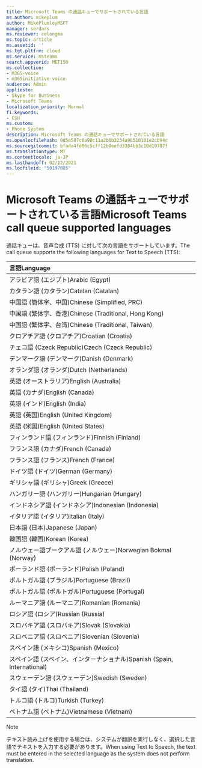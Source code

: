 ```yaml
---
title: Microsoft Teams の通話キューでサポートされている言語
ms.author: mikeplum
author: MikePlumleyMSFT
manager: serdars
ms.reviewer: colongma
ms.topic: article
ms.assetid: ''
ms.tgt.pltfrm: cloud
ms.service: msteams
search.appverid: MET150
ms.collection:
- M365-voice
- m365initiative-voice
audience: Admin
appliesto:
- Skype for Business
- Microsoft Teams
localization_priority: Normal
f1.keywords:
- CSH
ms.custom:
- Phone System
description: Microsoft Teams の通話キューでサポートされている言語
ms.openlocfilehash: 0d5e587c8a90c11a2b6b3234a98510101e2cb94c
ms.sourcegitcommit: bfada4fd06c5cff12b0eefd3384bb3c10d10787f
ms.translationtype: MT
ms.contentlocale: ja-JP
ms.lasthandoff: 02/12/2021
ms.locfileid: "50197085"
---
```

# <a name="microsoft-teams-call-queue-supported-languages"></a><span data-ttu-id="527ee-103">Microsoft Teams の通話キューでサポートされている言語</span><span class="sxs-lookup"><span data-stu-id="527ee-103">Microsoft Teams call queue supported languages</span></span>

<span data-ttu-id="527ee-104">通話キューは、音声合成 (TTS) に対して次の言語をサポートしています。</span><span class="sxs-lookup"><span data-stu-id="527ee-104">The call queue supports the following languages for Text to Speech (TTS):</span></span>

|<span data-ttu-id="527ee-105">言語</span><span class="sxs-lookup"><span data-stu-id="527ee-105">Language</span></span>                                |
|:---------------------------------------|
|<span data-ttu-id="527ee-106">アラビア語 (エジプト)</span><span class="sxs-lookup"><span data-stu-id="527ee-106">Arabic (Egypt)</span></span>                          |
|<span data-ttu-id="527ee-107">カタラン語 (カタラン)</span><span class="sxs-lookup"><span data-stu-id="527ee-107">Catalan (Catalan)</span></span>                       |
|<span data-ttu-id="527ee-108">中国語 (簡体字、中国)</span><span class="sxs-lookup"><span data-stu-id="527ee-108">Chinese (Simplified, PRC)</span></span>               |
|<span data-ttu-id="527ee-109">中国語 (繁体字、香港)</span><span class="sxs-lookup"><span data-stu-id="527ee-109">Chinese (Traditional, Hong Kong)</span></span>        |
|<span data-ttu-id="527ee-110">中国語 (繁体字、台湾)</span><span class="sxs-lookup"><span data-stu-id="527ee-110">Chinese (Traditional, Taiwan)</span></span>           |
|<span data-ttu-id="527ee-111">クロアチア語 (クロアチア)</span><span class="sxs-lookup"><span data-stu-id="527ee-111">Croatian (Croatia)</span></span>                      |
|<span data-ttu-id="527ee-112">チェコ語 (Czeck Republic)</span><span class="sxs-lookup"><span data-stu-id="527ee-112">Czech (Czeck Republic)</span></span>                  |
|<span data-ttu-id="527ee-113">デンマーク語 (デンマーク)</span><span class="sxs-lookup"><span data-stu-id="527ee-113">Danish (Denmark)</span></span>                        |
|<span data-ttu-id="527ee-114">オランダ語 (オランダ)</span><span class="sxs-lookup"><span data-stu-id="527ee-114">Dutch (Netherlands)</span></span>                     |
|<span data-ttu-id="527ee-115">英語 (オーストラリア)</span><span class="sxs-lookup"><span data-stu-id="527ee-115">English (Australia)</span></span>                     |
|<span data-ttu-id="527ee-116">英語 (カナダ)</span><span class="sxs-lookup"><span data-stu-id="527ee-116">English (Canada)</span></span>                        |
|<span data-ttu-id="527ee-117">英語 (インド)</span><span class="sxs-lookup"><span data-stu-id="527ee-117">English (India)</span></span>                         |
|<span data-ttu-id="527ee-118">英語 (英国)</span><span class="sxs-lookup"><span data-stu-id="527ee-118">English (United Kingdom)</span></span>                |
|<span data-ttu-id="527ee-119">英語 (米国)</span><span class="sxs-lookup"><span data-stu-id="527ee-119">English (United States)</span></span>                 |
|<span data-ttu-id="527ee-120">フィンランド語 (フィンランド)</span><span class="sxs-lookup"><span data-stu-id="527ee-120">Finnish (Finland)</span></span>                       |
|<span data-ttu-id="527ee-121">フランス語 (カナダ)</span><span class="sxs-lookup"><span data-stu-id="527ee-121">French (Canada)</span></span>                         |
|<span data-ttu-id="527ee-122">フランス語 (フランス)</span><span class="sxs-lookup"><span data-stu-id="527ee-122">French (France)</span></span>                         |
|<span data-ttu-id="527ee-123">ドイツ語 (ドイツ)</span><span class="sxs-lookup"><span data-stu-id="527ee-123">German (Germany)</span></span>                        |
|<span data-ttu-id="527ee-124">ギリシャ語 (ギリシャ)</span><span class="sxs-lookup"><span data-stu-id="527ee-124">Greek (Greece)</span></span>                          |
|<span data-ttu-id="527ee-125">ハンガリー語 (ハンガリー)</span><span class="sxs-lookup"><span data-stu-id="527ee-125">Hungarian (Hungary)</span></span>                     |
|<span data-ttu-id="527ee-126">インドネシア語 (インドネシア)</span><span class="sxs-lookup"><span data-stu-id="527ee-126">Indonesian (Indonesia)</span></span>                  |
|<span data-ttu-id="527ee-127">イタリア語 (イタリア)</span><span class="sxs-lookup"><span data-stu-id="527ee-127">Italian (Italy)</span></span>                         |
|<span data-ttu-id="527ee-128">日本語 (日本)</span><span class="sxs-lookup"><span data-stu-id="527ee-128">Japanese (Japan)</span></span>                        |
|<span data-ttu-id="527ee-129">韓国語 (韓国)</span><span class="sxs-lookup"><span data-stu-id="527ee-129">Korean (Korea)</span></span>                          |
|<span data-ttu-id="527ee-130">ノルウェー語ブークアル語 (ノルウェー)</span><span class="sxs-lookup"><span data-stu-id="527ee-130">Norwegian Bokmal (Norway)</span></span>               |
|<span data-ttu-id="527ee-131">ポーランド語 (ポーランド)</span><span class="sxs-lookup"><span data-stu-id="527ee-131">Polish (Poland)</span></span>                         |
|<span data-ttu-id="527ee-132">ポルトガル語 (ブラジル)</span><span class="sxs-lookup"><span data-stu-id="527ee-132">Portuguese (Brazil)</span></span>                     |
|<span data-ttu-id="527ee-133">ポルトガル語 (ポルトガル)</span><span class="sxs-lookup"><span data-stu-id="527ee-133">Portuguese (Portugal)</span></span>                   |
|<span data-ttu-id="527ee-134">ルーマニア語 (ルーマニア)</span><span class="sxs-lookup"><span data-stu-id="527ee-134">Romanian (Romania)</span></span>                      |
|<span data-ttu-id="527ee-135">ロシア語 (ロシア)</span><span class="sxs-lookup"><span data-stu-id="527ee-135">Russian (Russia)</span></span>                        |
|<span data-ttu-id="527ee-136">スロバキア語 (スロバキア)</span><span class="sxs-lookup"><span data-stu-id="527ee-136">Slovak (Slovakia)</span></span>                       |
|<span data-ttu-id="527ee-137">スロベニア語 (スロベニア)</span><span class="sxs-lookup"><span data-stu-id="527ee-137">Slovenian (Slovenia)</span></span>                    |
|<span data-ttu-id="527ee-138">スペイン語 (メキシコ)</span><span class="sxs-lookup"><span data-stu-id="527ee-138">Spanish (Mexico)</span></span>                        |
|<span data-ttu-id="527ee-139">スペイン語 (スペイン、インターナショナル)</span><span class="sxs-lookup"><span data-stu-id="527ee-139">Spanish (Spain, International)</span></span>          |
|<span data-ttu-id="527ee-140">スウェーデン語 (スウェーデン)</span><span class="sxs-lookup"><span data-stu-id="527ee-140">Swedish (Sweden)</span></span>                        |
|<span data-ttu-id="527ee-141">タイ語 (タイ)</span><span class="sxs-lookup"><span data-stu-id="527ee-141">Thai (Thailand)</span></span>                         |
|<span data-ttu-id="527ee-142">トルコ語 (トルコ)</span><span class="sxs-lookup"><span data-stu-id="527ee-142">Turkish (Turkey)</span></span>                        |
|<span data-ttu-id="527ee-143">ベトナム語 (ベトナム)</span><span class="sxs-lookup"><span data-stu-id="527ee-143">Vietnamese (Vietnam)</span></span>                    |

> [!NOTE]
> <span data-ttu-id="527ee-144">テキスト読み上げを使用する場合は、システムが翻訳を実行しなく、選択した言語でテキストを入力する必要があります。</span><span class="sxs-lookup"><span data-stu-id="527ee-144">When using Text to Speech, the text must be entered in the selected language as the system does not perform translation.</span></span>
